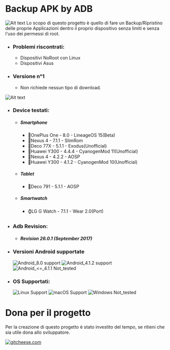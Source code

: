 # Backup APK by ADB

![Alt text](https://raw.githubusercontent.com/Fast0n/Backup_APK/master/version_v1/img/1.png?raw=true "Splashscreen")
Lo scopo di questo progetto è quello di fare un Backup/Ripristino delle proprie Applicazioni dentro il proprio dispositivo senza limiti e senza l'uso dei permessi di root. 

* ### Problemi riscontrati: ###
	* Dispositivi NoRoot con Linux
	* Dispositivi Asus

* ### Versione n°1 ###
  * Non richiede nessun tipo di download.

![Alt text](https://raw.githubusercontent.com/Fast0n/Backup_APK/master/version_v1/img/2.png?raw=true "Avvio script, Avvio Backup")

* ### Device testati: ###
  * ##### Smartphone #####
    * 📱OnePlus One - 8.0 - LineageOS 15(Beta)
	* 📱Nexus 4 - 7.1.1 - SlimRom
	* 📱Deco 77X - 5.1.1 - Exodus(Unofficial)
	* 📱Huawei Y300 - 4.4.4 - CyanogenMod 11(Unofficial)
	* 📱Nexus 4 - 4.2.2 - AOSP
	* 📱Huawei Y300 - 4.1.2 - CyanogenMod 10(Unofficial)
  * ##### Tablet #####
	* 📱Deco 791 - 5.1.1 - AOSP
  * ##### Smartwatch #####
	* ⌚️LG G Watch - 7.1.1 - Wear 2.0(Port)

* ### Adb Revision: ###
  * ##### Revision 26.0.1 (September 2017) #####

* ### Versioni Android supportate ###
  ![Android_8.0 support](https://img.shields.io/badge/Android_8.0-support-brightgreen.svg) ![Android_4.1.2 support](https://img.shields.io/badge/Android_4.1.2-support-brightgreen.svg) ![Android_<=_4.1.1 Not_tested](https://img.shields.io/badge/Android_<=_4.1.1-Not_tested-red.svg)
* ### OS Supportati: ###
   ![Linux Support](https://img.shields.io/badge/Linux-Support-brightgreen.svg) ![macOS Support](https://img.shields.io/badge/macOS-Support-brightgreen.svg) ![Windows Not_tested](https://img.shields.io/badge/Windows-Not_tested-red.svg)

# Dona per il progetto
Per la creazione di questo progetto è stato investito del tempo, se ritieni che sia utile dona allo sviluppatore.


[![gitcheese.com](https://s3.amazonaws.com/gitcheese-ui-master/images/badge.svg)](https://www.gitcheese.com/donate/users/5260133/repos/97053870)